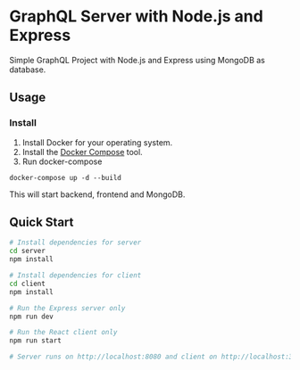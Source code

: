 ﻿# GraphQL Server with Node.js and Express 

Simple GraphQL Project with Node.js and Express using MongoDB as database.

## Usage

### Install

1. Install Docker for your operating system.
2. Install the [Docker Compose](https://docs.docker.com/compose/install/) tool.
3. Run docker-compose

```
docker-compose up -d --build
```

This will start backend, frontend and MongoDB.


## Quick Start

``` bash
# Install dependencies for server
cd server
npm install

# Install dependencies for client
cd client
npm install

# Run the Express server only
npm run dev

# Run the React client only
npm run start

# Server runs on http://localhost:8080 and client on http://localhost:3000
```